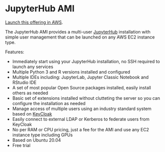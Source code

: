 # JupyterHub AMI

[Launch this offering in AWS](https://aws.amazon.com/marketplace/pp/Daniel-Rodriguez-JupyterHub-multi-user-single-node/B07YSYZ2P6).

The JupyterHub AMI provides a multi-user [JupyterHub](https://jupyterhub.readthedocs.io/en/stable/) installation
with simple user management that can be launched on any AWS EC2 instance type.

Features:

- Immediately start using your JupyterHub installation, no SSH required to launch any services
- Multiple Python 3 and R versions installed and configured
- Multiple IDEs including: JupyterLab, Jupyter Classic Notebook and RStudio IDE
- A set of most popular Open Source packages installed, easily install others as needed
- Basic set of extensions installed without clutteting the server so you can configure the installation as needed
- Manage access of multiple users using an industry standard system based on [KeyCloak](https://www.keycloak.org)
- Easily connect to external LDAP or Kerberos to federate users from KeyCloak
- No per RAM or CPU pricing, just a fee for the AMI and use any EC2 instance type including GPUs
- Based on Ubuntu 20.04
- Free trial
